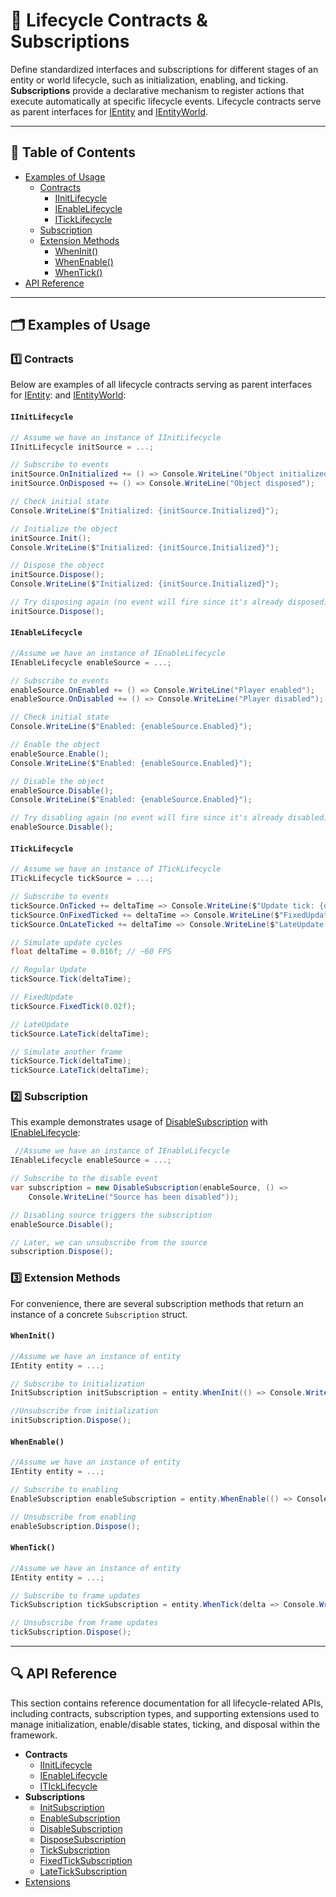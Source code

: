 # 🧩 Lifecycle Contracts & Subscriptions

Define standardized interfaces and subscriptions for different stages of an entity or world lifecycle, such as
initialization, enabling, and ticking. **Subscriptions** provide a declarative mechanism to register actions that
execute automatically at specific lifecycle events. Lifecycle contracts serve as parent interfaces
for [IEntity](../Entities/IEntity.md) and [IEntityWorld](../Worlds/IEntityWorld.md).

---

## 📑 Table of Contents

- [Examples of Usage](#-example-of-usage)
    - [Contracts](#contracts)
        - [IInitLifecycle](#iinitlifecycle)
        - [IEnableLifecycle](#ienablelifecycle)
        - [ITickLifecycle](#iticklifecycle)
    - [Subscription](#subscription)
    - [Extension Methods](#extensions)
        - [WhenInit()](#wheninit)
        - [WhenEnable()](#whenenable)
        - [WhenTick()](#whentick)
- [API Reference](#-api-reference)

---

## 🗂 Examples of Usage

<div id="contracts"></div>

### 1️⃣ Contracts

Below are examples of all lifecycle contracts serving as parent interfaces for [IEntity](../Entities/IEntity.md):
and [IEntityWorld](../Worlds/IEntityWorld.md):

#### `IInitLifecycle`

```csharp
// Assume we have an instance of IInitLifecycle
IInitLifecycle initSource = ...;

// Subscribe to events
initSource.OnInitialized += () => Console.WriteLine("Object initialized");
initSource.OnDisposed += () => Console.WriteLine("Object disposed");

// Check initial state
Console.WriteLine($"Initialized: {initSource.Initialized}");

// Initialize the object
initSource.Init();
Console.WriteLine($"Initialized: {initSource.Initialized}");

// Dispose the object
initSource.Dispose();
Console.WriteLine($"Initialized: {initSource.Initialized}");

// Try disposing again (no event will fire since it's already disposed)
initSource.Dispose();
```

#### `IEnableLifecycle`

```csharp
//Assume we have an instance of IEnableLifecycle
IEnableLifecycle enableSource = ...;

// Subscribe to events
enableSource.OnEnabled += () => Console.WriteLine("Player enabled");
enableSource.OnDisabled += () => Console.WriteLine("Player disabled");

// Check initial state
Console.WriteLine($"Enabled: {enableSource.Enabled}");

// Enable the object
enableSource.Enable();
Console.WriteLine($"Enabled: {enableSource.Enabled}");

// Disable the object
enableSource.Disable();
Console.WriteLine($"Enabled: {enableSource.Enabled}");

// Try disabling again (no event will fire since it's already disabled)
enableSource.Disable();
```

#### `ITickLifecycle`

```csharp
// Assume we have an instance of ITickLifecycle
ITickLifecycle tickSource = ...;

// Subscribe to events
tickSource.OnTicked += deltaTime => Console.WriteLine($"Update tick: {deltaTime:F3}s");
tickSource.OnFixedTicked += deltaTime => Console.WriteLine($"FixedUpdate tick: {deltaTime:F3}s");
tickSource.OnLateTicked += deltaTime => Console.WriteLine($"LateUpdate tick: {deltaTime:F3}s");

// Simulate update cycles
float deltaTime = 0.016f; // ~60 FPS

// Regular Update
tickSource.Tick(deltaTime);

// FixedUpdate
tickSource.FixedTick(0.02f);

// LateUpdate
tickSource.LateTick(deltaTime);

// Simulate another frame
tickSource.Tick(deltaTime);
tickSource.LateTick(deltaTime);
```

### 2️⃣ Subscription

<div id="subscription"></div>

This example demonstrates usage of [DisableSubscription](Subscriptions/DisableSubscription.md)
with [IEnableLifecycle](Sources/IEnableLifecycle.md):

```csharp
 //Assume we have an instance of IEnableLifecycle
IEnableLifecycle enableSource = ...;

// Subscribe to the disable event
var subscription = new DisableSubscription(enableSource, () => 
    Console.WriteLine("Source has been disabled"));

// Disabling source triggers the subscription
enableSource.Disable();

// Later, we can unsubscribe from the source
subscription.Dispose();
```

### 3️⃣ Extension Methods

<div id="extensions"></div>

For convenience, there are several subscription methods that return an instance of a concrete `Subscription` struct.

#### `WhenInit()`

```csharp
//Assume we have an instance of entity
IEntity entity = ...;

// Subscribe to initialization
InitSubscription initSubscription = entity.WhenInit(() => Console.WriteLine("Initialized!"));

//Unsubscribe from initialization
initSubscription.Dispose(); 
```

#### `WhenEnable()`

```csharp
//Assume we have an instance of entity
IEntity entity = ...;

// Subscribe to enabling
EnableSubscription enableSubscription = entity.WhenEnable(() => Console.WriteLine("Enabled!"));

// Unsubscribe from enabling
enableSubscription.Dispose();
```

#### `WhenTick()`

```csharp
//Assume we have an instance of entity
IEntity entity = ...;

// Subscribe to frame updates
TickSubscription tickSubscription = entity.WhenTick(delta => Console.WriteLine($"Tick: {delta}"));

// Unsubscribe from frame updates
tickSubscription.Dispose();
```

---

## 🔍 API Reference

This section contains reference documentation for all lifecycle-related APIs, including contracts, subscription types,
and supporting extensions used to manage initialization, enable/disable states, ticking, and disposal within the
framework.

- **Contracts**
    - [IInitLifecycle](Sources/IInitLifecycle.md) <!-- + -->
    - [IEnableLifecycle](Sources/IEnableLifecycle.md) <!-- + -->
    - [ITIckLifecycle](Sources/ITickLifecycle.md) <!-- + -->
- **Subscriptions**
    - [InitSubscription](Subscriptions/InitSubscription.md) <!-- + -->
    - [EnableSubscription](Subscriptions/EnableSubscription.md) <!-- + -->
    - [DisableSubscription](Subscriptions/DisableSubscription.md) <!-- + -->
    - [DisposeSubscription](Subscriptions/DisposeSubscription.md) <!-- + -->
    - [TickSubscription](Subscriptions/TickSubscription.md) <!-- + -->
    - [FixedTickSubscription](Subscriptions/FixedTickSubscription.md) <!-- + -->
    - [LateTickSubscription](Subscriptions/LateTickSubscription.md) <!-- + -->
- [Extensions](Extensions.md) <!-- + -->